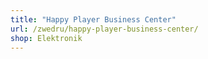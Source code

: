 ```yaml
---
title: "Happy Player Business Center"
url: /zwedru/happy-player-business-center/
shop: Elektronik
---
```

